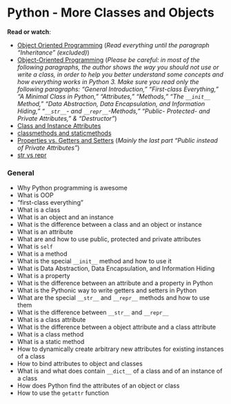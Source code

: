 ﻿# Python - More Classes and Objects

**Read or watch**:

-   [Object Oriented Programming](https://intranet.hbtn.io/rltoken/NxSyny_ojf0m2yY1FxhvsA "Object Oriented Programming")  (_Read everything until the paragraph “Inheritance” (excluded)_)
-   [Object-Oriented Programming](https://intranet.hbtn.io/rltoken/PgSxX0FFvkpyAjNyoU0qcg "Object-Oriented Programming")  (_Please be careful: in most of the following paragraphs, the author shows the way you should not use or write a class, in order to help you better understand some concepts and how everything works in Python 3. Make sure you read only the following paragraphs: “General Introduction,” “First-class Everything,” “A Minimal Class in Python,” “Attributes,” “Methods,” “The  `__init__`  Method,” “Data Abstraction, Data Encapsulation, and Information Hiding,” “`__str__`- and  `__repr__`-Methods,” “Public- Protected- and Private Attributes,” & “Destructor”_)
-   [Class and Instance Attributes](https://intranet.hbtn.io/rltoken/2Lv-3qPSpQfC1VI52d9LZA "Class and Instance Attributes")
-   [classmethods and staticmethods](https://intranet.hbtn.io/rltoken/18KAvV_Ife9t5o3HYXj9DQ "classmethods and staticmethods")
-   [Properties vs. Getters and Setters](https://intranet.hbtn.io/rltoken/uHYbs5bXkYo6KvTtT6K5Sg "Properties vs. Getters and Setters")  (_Mainly the last part “Public instead of Private Attributes”_)
-   [str vs repr](https://intranet.hbtn.io/rltoken/I0LZ2eMDlX6Fc-vrJvY5fA "str vs repr")

### General

-   Why Python programming is awesome
-   What is OOP
-   “first-class everything”
-   What is a class
-   What is an object and an instance
-   What is the difference between a class and an object or instance
-   What is an attribute
-   What are and how to use public, protected and private attributes
-   What is  `self`
-   What is a method
-   What is the special  `__init__`  method and how to use it
-   What is Data Abstraction, Data Encapsulation, and Information Hiding
-   What is a property
-   What is the difference between an attribute and a property in Python
-   What is the Pythonic way to write getters and setters in Python
-   What are the special  `__str__`  and  `__repr__`  methods and how to use them
-   What is the difference between  `__str__`  and  `__repr__`
-   What is a class attribute
-   What is the difference between a object attribute and a class attribute
-   What is a class method
-   What is a static method
-   How to dynamically create arbitrary new attributes for existing instances of a class
-   How to bind attributes to object and classes
-   What is and what does contain  `__dict__`  of a class and of an instance of a class
-   How does Python find the attributes of an object or class
-   How to use the  `getattr`  function

